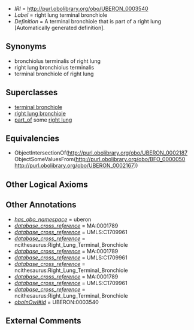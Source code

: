  * *IRI* = http://purl.obolibrary.org/obo/UBERON_0003540
 * *Label* = right lung terminal bronchiole
 * *Definition* = A terminal bronchiole that is part of a right lung [Automatically generated definition].

## Synonyms

 * bronchiolus terminalis of right lung
 * right lung bronchiolus terminalis
 * terminal bronchiole of right lung

## Superclasses

 * [terminal bronchiole](../../UBERON/87/UBERON_0002187.md)
 * [right lung bronchiole](../../UBERON/38/UBERON_0003538.md)
 * [part_of](../../BFO/50/BFO_0000050.md) some [right lung](../../UBERON/67/UBERON_0002167.md)

## Equivalencies

 * ObjectIntersectionOf(<http://purl.obolibrary.org/obo/UBERON_0002187> ObjectSomeValuesFrom(<http://purl.obolibrary.org/obo/BFO_0000050> <http://purl.obolibrary.org/obo/UBERON_0002167>))

## Other Logical Axioms


## Other Annotations

 * *[has_obo_namespace](../../ce/oboInOwl#hasOBONamespace.md)* = uberon
 * *[database_cross_reference](../../ef/oboInOwl#hasDbXref.md)* = MA:0001789
 * *[database_cross_reference](../../ef/oboInOwl#hasDbXref.md)* = UMLS:C1709961
 * *[database_cross_reference](../../ef/oboInOwl#hasDbXref.md)* = ncithesaurus:Right_Lung_Terminal_Bronchiole
 * *[database_cross_reference](../../ef/oboInOwl#hasDbXref.md)* = MA:0001789
 * *[database_cross_reference](../../ef/oboInOwl#hasDbXref.md)* = UMLS:C1709961
 * *[database_cross_reference](../../ef/oboInOwl#hasDbXref.md)* = ncithesaurus:Right_Lung_Terminal_Bronchiole
 * *[database_cross_reference](../../ef/oboInOwl#hasDbXref.md)* = MA:0001789
 * *[database_cross_reference](../../ef/oboInOwl#hasDbXref.md)* = UMLS:C1709961
 * *[database_cross_reference](../../ef/oboInOwl#hasDbXref.md)* = ncithesaurus:Right_Lung_Terminal_Bronchiole
 * *[oboInOwl#id](../../id/oboInOwl#id.md)* = UBERON:0003540

## External Comments

